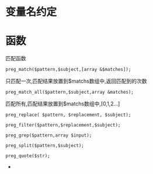 # 变量名约定

# 函数

匹配函数

`preg_match($pattern,$subject,[array &$matches]);` 

只匹配一次,匹配结果放置到$matchs数组中,返回匹配到的次数

`preg_match_all($pattern,$subject,array &matches);` 

匹配所有,匹配结果放置到$matchs数组中,[0,1,2...]

`preg_replace( $pattern, $replacement, $subject);`

`preg_filter($pattern,$replacement,$subject);`

`preg_grep($pattern,array $input);`

`preg_split($pattern,$subject);`

`preg_quote($str);`

* 
